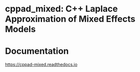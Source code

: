 # cppad\_mixed: C++ Laplace Approximation of Mixed Effects Models

# Documentation
https://cppad-mixed.readthedocs.io
